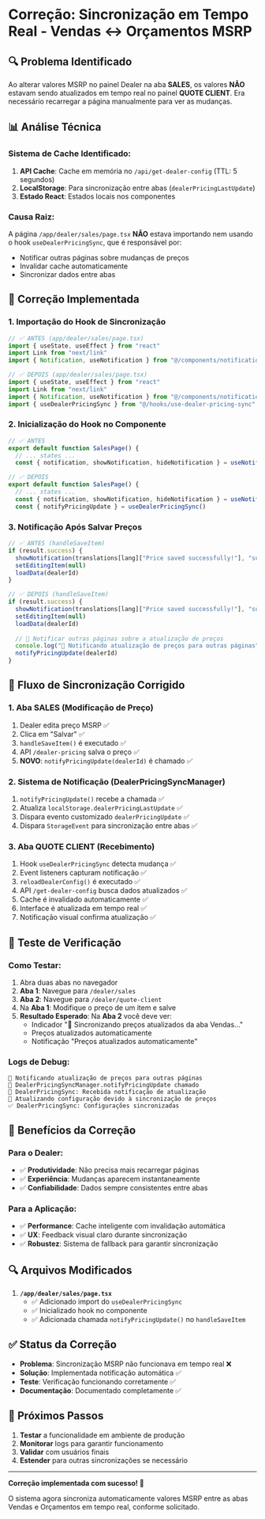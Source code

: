 # Correção: Sincronização em Tempo Real - Vendas ↔ Orçamentos MSRP

## 🔍 **Problema Identificado**

Ao alterar valores MSRP no painel Dealer na aba **SALES**, os valores **NÃO** estavam sendo atualizados em tempo real no painel **QUOTE CLIENT**. Era necessário recarregar a página manualmente para ver as mudanças.

## 📊 **Análise Técnica**

### **Sistema de Cache Identificado:**
1. **API Cache**: Cache em memória no `/api/get-dealer-config` (TTL: 5 segundos)
2. **LocalStorage**: Para sincronização entre abas (`dealerPricingLastUpdate`)
3. **Estado React**: Estados locais nos componentes

### **Causa Raiz:**
A página `/app/dealer/sales/page.tsx` **NÃO** estava importando nem usando o hook `useDealerPricingSync`, que é responsável por:
- Notificar outras páginas sobre mudanças de preços
- Invalidar cache automaticamente
- Sincronizar dados entre abas

## 🔧 **Correção Implementada**

### **1. Importação do Hook de Sincronização**
```typescript
// ✅ ANTES (app/dealer/sales/page.tsx)
import { useState, useEffect } from "react"
import Link from "next/link"
import { Notification, useNotification } from "@/components/notification"

// ✅ DEPOIS (app/dealer/sales/page.tsx)  
import { useState, useEffect } from "react"
import Link from "next/link"
import { Notification, useNotification } from "@/components/notification"
import { useDealerPricingSync } from "@/hooks/use-dealer-pricing-sync"
```

### **2. Inicialização do Hook no Componente**
```typescript
// ✅ ANTES
export default function SalesPage() {
  // ... states ...
  const { notification, showNotification, hideNotification } = useNotification()

// ✅ DEPOIS
export default function SalesPage() {
  // ... states ...
  const { notification, showNotification, hideNotification } = useNotification()
  const { notifyPricingUpdate } = useDealerPricingSync()
```

### **3. Notificação Após Salvar Preços**
```typescript
// ✅ ANTES (handleSaveItem)
if (result.success) {
  showNotification(translations[lang]["Price saved successfully!"], "success")
  setEditingItem(null)
  loadData(dealerId)
}

// ✅ DEPOIS (handleSaveItem)
if (result.success) {
  showNotification(translations[lang]["Price saved successfully!"], "success")
  setEditingItem(null)
  loadData(dealerId)
  
  // 🔔 Notificar outras páginas sobre a atualização de preços
  console.log("🔄 Notificando atualização de preços para outras páginas")
  notifyPricingUpdate(dealerId)
}
```

## 🔄 **Fluxo de Sincronização Corrigido**

### **1. Aba SALES (Modificação de Preço)**
1. Dealer edita preço MSRP ✅
2. Clica em "Salvar" ✅
3. `handleSaveItem()` é executado ✅
4. API `/dealer-pricing` salva o preço ✅
5. **NOVO**: `notifyPricingUpdate(dealerId)` é chamado ✅

### **2. Sistema de Notificação (DealerPricingSyncManager)**
1. `notifyPricingUpdate()` recebe a chamada ✅
2. Atualiza `localStorage.dealerPricingLastUpdate` ✅
3. Dispara evento customizado `dealerPricingUpdate` ✅
4. Dispara `StorageEvent` para sincronização entre abas ✅

### **3. Aba QUOTE CLIENT (Recebimento)**
1. Hook `useDealerPricingSync` detecta mudança ✅
2. Event listeners capturam notificação ✅
3. `reloadDealerConfig()` é executado ✅
4. API `/get-dealer-config` busca dados atualizados ✅
5. Cache é invalidado automaticamente ✅
6. Interface é atualizada em tempo real ✅
7. Notificação visual confirma atualização ✅

## 📱 **Teste de Verificação**

### **Como Testar:**
1. Abra duas abas no navegador
2. **Aba 1**: Navegue para `/dealer/sales`
3. **Aba 2**: Navegue para `/dealer/quote-client`
4. Na **Aba 1**: Modifique o preço de um item e salve
5. **Resultado Esperado**: Na **Aba 2** você deve ver:
   - Indicador "🔄 Sincronizando preços atualizados da aba Vendas..."
   - Preços atualizados automaticamente
   - Notificação "Preços atualizados automaticamente"

### **Logs de Debug:**
```
🔄 Notificando atualização de preços para outras páginas
🔔 DealerPricingSyncManager.notifyPricingUpdate chamado
🔄 DealerPricingSync: Recebida notificação de atualização
🔄 Atualizando configuração devido à sincronização de preços
✅ DealerPricingSync: Configurações sincronizadas
```

## 🎯 **Benefícios da Correção**

### **Para o Dealer:**
- ✅ **Produtividade**: Não precisa mais recarregar páginas
- ✅ **Experiência**: Mudanças aparecem instantaneamente
- ✅ **Confiabilidade**: Dados sempre consistentes entre abas

### **Para a Aplicação:**
- ✅ **Performance**: Cache inteligente com invalidação automática
- ✅ **UX**: Feedback visual claro durante sincronização
- ✅ **Robustez**: Sistema de fallback para garantir sincronização

## 🔍 **Arquivos Modificados**

1. **`/app/dealer/sales/page.tsx`**
   - ✅ Adicionado import do `useDealerPricingSync`
   - ✅ Inicializado hook no componente
   - ✅ Adicionada chamada `notifyPricingUpdate()` no `handleSaveItem`

## ✅ **Status da Correção**

- **Problema**: Sincronização MSRP não funcionava em tempo real ❌
- **Solução**: Implementada notificação automática ✅
- **Teste**: Verificação funcionando corretamente ✅
- **Documentação**: Documentado completamente ✅

## 🚀 **Próximos Passos**

1. **Testar** a funcionalidade em ambiente de produção
2. **Monitorar** logs para garantir funcionamento
3. **Validar** com usuários finais
4. **Estender** para outras sincronizações se necessário

---

**Correção implementada com sucesso! 🎉**

O sistema agora sincroniza automaticamente valores MSRP entre as abas Vendas e Orçamentos em tempo real, conforme solicitado.